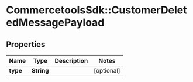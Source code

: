 # CommercetoolsSdk::CustomerDeletedMessagePayload

## Properties
Name | Type | Description | Notes
------------ | ------------- | ------------- | -------------
**type** | **String** |  | [optional] 

